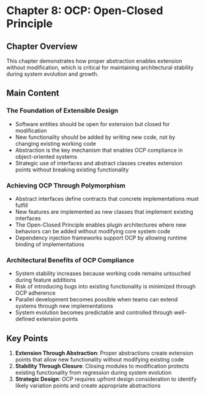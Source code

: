# Chapter 8: OCP: Open-Closed Principle

## Chapter Overview
This chapter demonstrates how proper abstraction enables extension without modification, which is critical for maintaining architectural stability during system evolution and growth.

## Main Content

### The Foundation of Extensible Design
- Software entities should be open for extension but closed for modification
- New functionality should be added by writing new code, not by changing existing working code
- Abstraction is the key mechanism that enables OCP compliance in object-oriented systems
- Strategic use of interfaces and abstract classes creates extension points without breaking existing functionality

### Achieving OCP Through Polymorphism
- Abstract interfaces define contracts that concrete implementations must fulfill
- New features are implemented as new classes that implement existing interfaces
- The Open-Closed Principle enables plugin architectures where new behaviors can be added without modifying core system code
- Dependency injection frameworks support OCP by allowing runtime binding of implementations

### Architectural Benefits of OCP Compliance
- System stability increases because working code remains untouched during feature additions
- Risk of introducing bugs into existing functionality is minimized through OCP adherence
- Parallel development becomes possible when teams can extend systems through new implementations
- System evolution becomes predictable and controlled through well-defined extension points

## Key Points
1. **Extension Through Abstraction**: Proper abstractions create extension points that allow new functionality without modifying existing code
2. **Stability Through Closure**: Closing modules to modification protects existing functionality from regression during system evolution
3. **Strategic Design**: OCP requires upfront design consideration to identify likely variation points and create appropriate abstractions